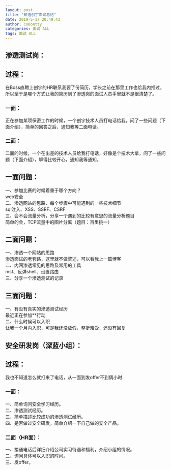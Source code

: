 ```yaml
---
layout: post
title: "知道创宇面试总结"
date: 2019-5-17 20:49:43
author: co0ontty
categories: 面试 ALL
tags: 面试 ALL 
---
```

## 渗透测试岗：
## 过程：  
在Boss直聘上创宇的HR联系我要了份简历，学长之前在那里工作也给我内推过，所以至于是哪个方式让我的简历到了渗透岗的面试人员手里就不是很清楚了。    
### 一面：  
正在参加某项保密工作的时候，一个创宇技术人员打电话给我，问了一些问题（下面介绍），简单的回答之后，通知我等二面电话。  
### 二面：
二面的时候，一个在出差的技术人员给我打电话，好像是个技术大拿，问了一些问题（下面介绍），聊得比较开心，通知我等通知。    
## 一面问题：
   一、参加比赛的时候着重于哪个方向？    
      web安全    
   二、渗透网站的思路、每个步骤中可能遇到的一些技术细节  
      sql注入、XSS、SSRF、CSRF  
   三、会不会流量分析，分享一个遇到的比较有意思的流量分析题目  
      简单的会，TCP流量中的图片分离（题目：百里挑一）  
## 二面问题：  
   一、渗透一个网站的思路  
      渗透面试的老套路，这里就不做赘述，可以看我上一篇博客  
   二、内网渗透常见的思路及常用的工具  
      msf、反弹shell、设置路由  
   三、分享一个渗透测试的记录  
## 三面问题：
   一、有没有真实的渗透测试经历  
      最近正在参加**行动  
   二、什么时候可以入职  
      让我一个月内入职，可是我还没放假，整挺难受，还没有回复
## 安全研发岗（深蓝小组）：
## 过程：
我也不知道怎么就打来了电话，从一面到发offer不到俩小时
### 一面：
一、简单询问安全学习经历。  
二、渗透测试经历。   
三、简单描述比较成功的渗透测试经历。  
四、是否做过安全研发，简单介绍一下自己做的安全产品。  
### 二面（HR面）：
一、接通电话后详细介绍公司实习待遇和福利，介绍小组的情况。   
二、询问具体可以入职的时间。   
三、发offer。  
 